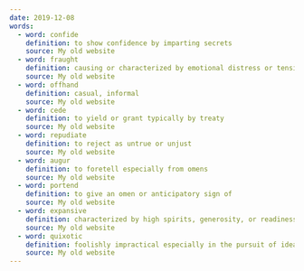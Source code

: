 ```yaml
---
date: 2019-12-08
words:
  - word: confide
    definition: to show confidence by imparting secrets
    source: My old website
  - word: fraught
    definition: causing or characterized by emotional distress or tension; uneasy
    source: My old website
  - word: offhand
    definition: casual, informal
    source: My old website
  - word: cede
    definition: to yield or grant typically by treaty
    source: My old website
  - word: repudiate
    definition: to reject as untrue or unjust
    source: My old website
  - word: augur
    definition: to foretell especially from omens
    source: My old website
  - word: portend
    definition: to give an omen or anticipatory sign of
    source: My old website
  - word: expansive
    definition: characterized by high spirits, generosity, or readiness to talk; open
    source: My old website
  - word: quixotic
    definition: foolishly impractical especially in the pursuit of ideals; especially; marked by rash lofty romantic ideas or extravagantly chivalrous action
    source: My old website
---
```

